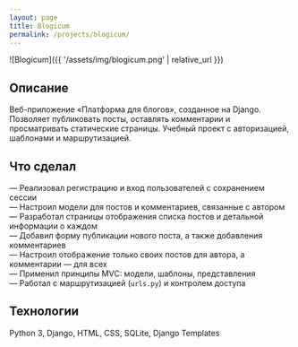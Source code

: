 ```yaml
---
layout: page
title: Blogicum
permalink: /projects/blogicum/
---
```


![Blogicum]({{ '/assets/img/blogicum.png' | relative_url }})

## Описание

Веб-приложение «Платформа для блогов», созданное на Django. Позволяет публиковать посты, оставлять комментарии и просматривать статические страницы. Учебный проект с авторизацией, шаблонами и маршрутизацией.

## Что сделал

— Реализовал регистрацию и вход пользователей с сохранением сессии  
— Настроил модели для постов и комментариев, связанные с автором  
— Разработал страницы отображения списка постов и детальной информации о каждом  
— Добавил форму публикации нового поста, а также добавления комментариев  
— Настроил отображение только своих постов для автора, а комментарии — для всех  
— Применил принципы MVC: модели, шаблоны, представления  
— Работал с маршрутизацией (`urls.py`) и контролем доступа

## Технологии

Python 3, Django, HTML, CSS, SQLite, Django Templates
